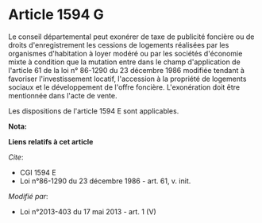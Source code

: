 # Article 1594 G

Le conseil départemental peut exonérer de taxe de publicité foncière ou de droits d'enregistrement les cessions de logements
réalisées par les organismes d'habitation à loyer modéré ou par les sociétés d'économie mixte à condition que la mutation
entre dans le champ d'application de l'article 61 de la loi n° 86-1290 du 23 décembre 1986 modifiée tendant à favoriser
l'investissement locatif, l'accession à la propriété de logements sociaux et le développement de l'offre foncière.
L'exonération doit être mentionnée dans l'acte de vente.

Les dispositions de l'article 1594 E sont applicables.

**Nota:**



**Liens relatifs à cet article**

_Cite_:

  - CGI 1594 E
  - Loi n°86-1290 du 23 décembre 1986 - art. 61, v. init.

_Modifié par_:

  - Loi n°2013-403 du 17 mai 2013 - art. 1 (V)
